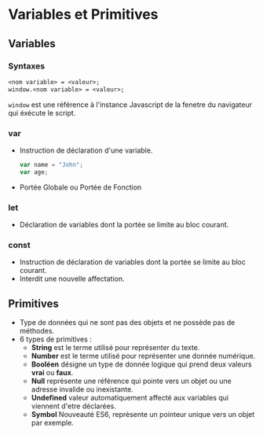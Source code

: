 # Variables et Primitives  


## Variables

### Syntaxes

```txt
<nom variable> = <valeur>;
window.<nom variable> = <valeur>;
```

`window` est une référence à l'instance Javascript de la fenetre du navigateur qui éxécute le script.

### var

- Instruction de déclaration d'une variable.  

  ```js
  var name = "John";
  var age;
  ```

- Portée Globale ou Portée de Fonction

### let

- Déclaration de variables dont la portée se limite au bloc courant.

### const

- Instruction de déclaration de variables dont la portée se limite au bloc courant.
- Interdit une nouvelle affectation.  

## Primitives

- Type de données qui ne sont pas des objets et ne possède pas de méthodes.
- 6 types de primitives :
  - **String** est le terme utilisé pour représenter du texte.
  - **Number** est le terme utilisé pour représenter une donnée numérique.
  - **Booléen** désigne un type de donnée logique qui prend deux valeurs **vrai** ou **faux**.  
  - **Null** représente une référence qui pointe vers un objet ou une adresse invalide ou inexistante.  
  - **Undefined** valeur automatiquement affecté aux variables qui viennent d'etre déclarées.  
  - **Symbol** Nouveauté ES6, reprèsente un pointeur unique vers un objet par exemple.